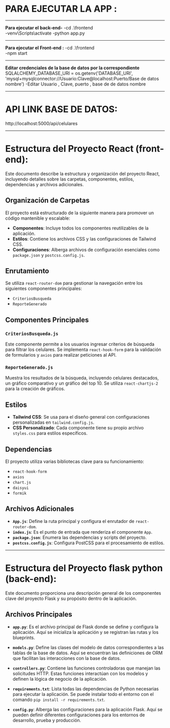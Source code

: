 # PARA EJECUTAR LA APP :

---

**Para ejecutar el back-end-**
-cd .\frontend\
-venv\Scripts\activate
-python app.py

---

**Para ejecutar el Front-end :**
-cd .\frontend\
-npm start

---

**Editar credenciales de la base de datos por la correspondiente**
SQLALCHEMY_DATABASE_URI = os.getenv('DATABASE_URI', 'mysql+mysqlconnector://Usuario:Clave@localhost:Puerto/Base de datos nombre')
-Editar Usuario , Clave, puerto , base de de datos nombre

---

# API LINK BASE DE DATOS:

http://localhost:5000/api/celulares

---

# Estructura del Proyecto React (front-end):

Este documento describe la estructura y organización del proyecto React, incluyendo detalles sobre las carpetas, componentes, estilos, dependencias y archivos adicionales.

## Organización de Carpetas

El proyecto está estructurado de la siguiente manera para promover un código mantenible y escalable:

- **Componentes**: Incluye todos los componentes reutilizables de la aplicación.
- **Estilos**: Contiene los archivos CSS y las configuraciones de Tailwind CSS.
- **Configuraciones**: Alberga archivos de configuración esenciales como `package.json` y `postcss.config.js`.

## Enrutamiento

Se utiliza `react-router-dom` para gestionar la navegación entre los siguientes componentes principales:

- `CriteriosBusqueda`
- `ReporteGenerado`

## Componentes Principales

### `CriteriosBusqueda.js`

Este componente permite a los usuarios ingresar criterios de búsqueda para filtrar los celulares. Se implementa `react-hook-form` para la validación de formularios y `axios` para realizar peticiones al API.

### `ReporteGenerado.js`

Muestra los resultados de la búsqueda, incluyendo celulares destacados, un gráfico comparativo y un gráfico del top 10. Se utiliza `react-chartjs-2` para la creación de gráficos.

## Estilos

- **Tailwind CSS**: Se usa para el diseño general con configuraciones personalizadas en `tailwind.config.js`.
- **CSS Personalizado**: Cada componente tiene su propio archivo `styles.css` para estilos específicos.

## Dependencias

El proyecto utiliza varias bibliotecas clave para su funcionamiento:

- `react-hook-form`
- `axios`
- `chart.js`
- `daisyui`
- `formik`

## Archivos Adicionales

- **`App.js`**: Define la ruta principal y configura el enrutador de `react-router-dom`.
- **`index.js`**: Es el punto de entrada que renderiza el componente `App`.
- **`package.json`**: Enumera las dependencias y scripts del proyecto.
- **`postcss.config.js`**: Configura PostCSS para el procesamiento de estilos.

---

# Estructura del Proyecto flask python (back-end):

Este documento proporciona una descripción general de los componentes clave del proyecto Flask y su propósito dentro de la aplicación.

## Archivos Principales

- **`app.py`**: Es el archivo principal de Flask donde se define y configura la aplicación. Aquí se inicializa la aplicación y se registran las rutas y los blueprints.

- **`models.py`**: Define las clases del modelo de datos correspondientes a las tablas de la base de datos. Aquí se encuentran las definiciones de ORM que facilitan las interacciones con la base de datos.

- **`controllers.py`**: Contiene las funciones controladoras que manejan las solicitudes HTTP. Estas funciones interactúan con los modelos y definen la lógica de negocio de la aplicación.

- **`requirements.txt`**: Lista todas las dependencias de Python necesarias para ejecutar la aplicación. Se puede instalar todo el entorno con el comando `pip install -r requirements.txt`.

- **`config.py`**: Alberga las configuraciones para la aplicación Flask. Aquí se pueden definir diferentes configuraciones para los entornos de desarrollo, prueba y producción.
